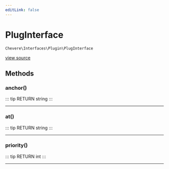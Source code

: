 ```yaml
---
editLink: false
---
```


# PlugInterface

`Chevere\Interfaces\Plugin\PlugInterface`

[view source](https://github.com/chevere/chevere/blob/master/interfaces/Plugin/PlugInterface.php)

## Methods

### anchor()

::: tip RETURN
string
:::

---

### at()

::: tip RETURN
string
:::

---

### priority()

::: tip RETURN
int
:::

---

